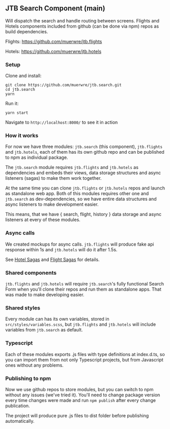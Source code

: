 ## JTB Search Component (main)

Will dispatch the search and handle routing between screens. Flights and Hotels components included from 
github (can be done via npm) repos as build dependencies.


Flights: https://github.com/muerwre/jtb.flights 

Hotels: https://github.com/muerwre/jtb.hotels

### Setup
Clone and install:

```
git clone https://github.com/muerwre/jtb.search.git
cd jtb.search
yarn
```

Run it:
```
yarn start
```

Navigate to ```http://localhost:8000/``` to see it in action

### How it works
For now we have three modules: ```jtb.search``` (this component), ```jtb.flights``` and ```jtb.hotels```, each of them has
its own github repo and can be published to npm as individual package.

The ```jtb.search``` module requires ```jtb.flights``` and ```jtb.hotels``` as dependencies and embeds their 
views, data storage structures and async listeners (sagas) to make them work together.

At the same time you can clone ```jtb.flights``` or ```jtb.hotels``` repos and launch as standalone web app. Both of 
this modules requires other one and ```jtb.search``` as dev-dependencies, so we have entire data structures and async
listeners to make development easier.

This means, that we have { search, flight, history } data storage and async listeners at every of these modules. 

### Async calls
We created mockups for async calls. ```jtb.flights``` will produce fake api response within 1s and  ```jtb.hotels``` 
will do it after 1.5s. 

See [Hotel Sagas](https://github.com/muerwre/jtb.hotels/blob/master/src/redux/hotel/sagas.ts) and
[Flight Sagas](https://github.com/muerwre/jtb.flights/blob/master/src/redux/flight/sagas.ts) for details.

### Shared components 
```jtb.flights``` and ```jtb.hotels``` will require  ```jtb.search```'s fully functional Search Form when you'll
clone their repos and run them as standalone apps. That was made to make developing easier. 

### Shared styles
Every module can has its own variables, stored in ```src/styles/variables.scss```, but ```jtb.flights``` and 
```jtb.hotels``` will include variables from ```jtb.search``` as default.

### Typescript
Each of these modules exports .js files with type definitions at index.d.ts, so you can import them from not only
Typescript projects, but from Javascript ones without any problems.

### Publishing to npm
Now we use github repos to store modules, but you can switch to npm without any issues (we've tried it). You'll
need to change package version every time changes were made and run ```npm publish``` after every change publication.

The project will produce pure .js files to dist folder before publishing automatically.

